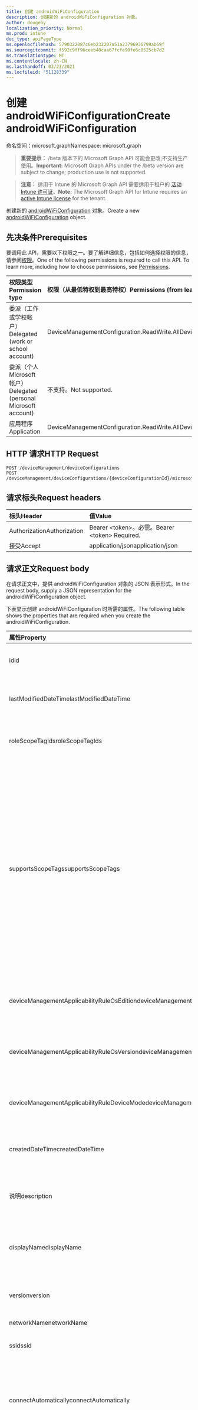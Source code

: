 ```yaml
---
title: 创建 androidWiFiConfiguration
description: 创建新的 androidWiFiConfiguration 对象。
author: dougeby
localization_priority: Normal
ms.prod: intune
doc_type: apiPageType
ms.openlocfilehash: 5790322087c6eb232207a51a23796936799ab69f
ms.sourcegitcommit: f592c9ff96ceeb40caa67fcfe90fe6c8525cb7d2
ms.translationtype: MT
ms.contentlocale: zh-CN
ms.lasthandoff: 03/23/2021
ms.locfileid: "51128339"
---
```

# <a name="create-androidwificonfiguration"></a><span data-ttu-id="c6560-103">创建 androidWiFiConfiguration</span><span class="sxs-lookup"><span data-stu-id="c6560-103">Create androidWiFiConfiguration</span></span>

<span data-ttu-id="c6560-104">命名空间：microsoft.graph</span><span class="sxs-lookup"><span data-stu-id="c6560-104">Namespace: microsoft.graph</span></span>

> <span data-ttu-id="c6560-105">**重要提示：** /beta 版本下的 Microsoft Graph API 可能会更改;不支持生产使用。</span><span class="sxs-lookup"><span data-stu-id="c6560-105">**Important:** Microsoft Graph APIs under the /beta version are subject to change; production use is not supported.</span></span>

> <span data-ttu-id="c6560-106">**注意：** 适用于 Intune 的 Microsoft Graph API 需要适用于租户的 [活动 Intune 许可证](https://go.microsoft.com/fwlink/?linkid=839381)。</span><span class="sxs-lookup"><span data-stu-id="c6560-106">**Note:** The Microsoft Graph API for Intune requires an [active Intune license](https://go.microsoft.com/fwlink/?linkid=839381) for the tenant.</span></span>

<span data-ttu-id="c6560-107">创建新的 [androidWiFiConfiguration](../resources/intune-deviceconfig-androidwificonfiguration.md) 对象。</span><span class="sxs-lookup"><span data-stu-id="c6560-107">Create a new [androidWiFiConfiguration](../resources/intune-deviceconfig-androidwificonfiguration.md) object.</span></span>

## <a name="prerequisites"></a><span data-ttu-id="c6560-108">先决条件</span><span class="sxs-lookup"><span data-stu-id="c6560-108">Prerequisites</span></span>
<span data-ttu-id="c6560-p101">要调用此 API，需要以下权限之一。要了解详细信息，包括如何选择权限的信息，请参阅[权限](/graph/permissions-reference)。</span><span class="sxs-lookup"><span data-stu-id="c6560-p101">One of the following permissions is required to call this API. To learn more, including how to choose permissions, see [Permissions](/graph/permissions-reference).</span></span>

|<span data-ttu-id="c6560-111">权限类型</span><span class="sxs-lookup"><span data-stu-id="c6560-111">Permission type</span></span>|<span data-ttu-id="c6560-112">权限（从最低特权到最高特权）</span><span class="sxs-lookup"><span data-stu-id="c6560-112">Permissions (from least to most privileged)</span></span>|
|:---|:---|
|<span data-ttu-id="c6560-113">委派（工作或学校帐户）</span><span class="sxs-lookup"><span data-stu-id="c6560-113">Delegated (work or school account)</span></span>|<span data-ttu-id="c6560-114">DeviceManagementConfiguration.ReadWrite.All</span><span class="sxs-lookup"><span data-stu-id="c6560-114">DeviceManagementConfiguration.ReadWrite.All</span></span>|
|<span data-ttu-id="c6560-115">委派（个人 Microsoft 帐户）</span><span class="sxs-lookup"><span data-stu-id="c6560-115">Delegated (personal Microsoft account)</span></span>|<span data-ttu-id="c6560-116">不支持。</span><span class="sxs-lookup"><span data-stu-id="c6560-116">Not supported.</span></span>|
|<span data-ttu-id="c6560-117">应用程序</span><span class="sxs-lookup"><span data-stu-id="c6560-117">Application</span></span>|<span data-ttu-id="c6560-118">DeviceManagementConfiguration.ReadWrite.All</span><span class="sxs-lookup"><span data-stu-id="c6560-118">DeviceManagementConfiguration.ReadWrite.All</span></span>|

## <a name="http-request"></a><span data-ttu-id="c6560-119">HTTP 请求</span><span class="sxs-lookup"><span data-stu-id="c6560-119">HTTP Request</span></span>
<!-- {
  "blockType": "ignored"
}
-->
``` http
POST /deviceManagement/deviceConfigurations
POST /deviceManagement/deviceConfigurations/{deviceConfigurationId}/microsoft.graph.windowsDomainJoinConfiguration/networkAccessConfigurations
```

## <a name="request-headers"></a><span data-ttu-id="c6560-120">请求标头</span><span class="sxs-lookup"><span data-stu-id="c6560-120">Request headers</span></span>
|<span data-ttu-id="c6560-121">标头</span><span class="sxs-lookup"><span data-stu-id="c6560-121">Header</span></span>|<span data-ttu-id="c6560-122">值</span><span class="sxs-lookup"><span data-stu-id="c6560-122">Value</span></span>|
|:---|:---|
|<span data-ttu-id="c6560-123">Authorization</span><span class="sxs-lookup"><span data-stu-id="c6560-123">Authorization</span></span>|<span data-ttu-id="c6560-124">Bearer &lt;token&gt;。必需。</span><span class="sxs-lookup"><span data-stu-id="c6560-124">Bearer &lt;token&gt; Required.</span></span>|
|<span data-ttu-id="c6560-125">接受</span><span class="sxs-lookup"><span data-stu-id="c6560-125">Accept</span></span>|<span data-ttu-id="c6560-126">application/json</span><span class="sxs-lookup"><span data-stu-id="c6560-126">application/json</span></span>|

## <a name="request-body"></a><span data-ttu-id="c6560-127">请求正文</span><span class="sxs-lookup"><span data-stu-id="c6560-127">Request body</span></span>
<span data-ttu-id="c6560-128">在请求正文中，提供 androidWiFiConfiguration 对象的 JSON 表示形式。</span><span class="sxs-lookup"><span data-stu-id="c6560-128">In the request body, supply a JSON representation for the androidWiFiConfiguration object.</span></span>

<span data-ttu-id="c6560-129">下表显示创建 androidWiFiConfiguration 时所需的属性。</span><span class="sxs-lookup"><span data-stu-id="c6560-129">The following table shows the properties that are required when you create the androidWiFiConfiguration.</span></span>

|<span data-ttu-id="c6560-130">属性</span><span class="sxs-lookup"><span data-stu-id="c6560-130">Property</span></span>|<span data-ttu-id="c6560-131">类型</span><span class="sxs-lookup"><span data-stu-id="c6560-131">Type</span></span>|<span data-ttu-id="c6560-132">说明</span><span class="sxs-lookup"><span data-stu-id="c6560-132">Description</span></span>|
|:---|:---|:---|
|<span data-ttu-id="c6560-133">id</span><span class="sxs-lookup"><span data-stu-id="c6560-133">id</span></span>|<span data-ttu-id="c6560-134">String</span><span class="sxs-lookup"><span data-stu-id="c6560-134">String</span></span>|<span data-ttu-id="c6560-135">实体的键。</span><span class="sxs-lookup"><span data-stu-id="c6560-135">Key of the entity.</span></span> <span data-ttu-id="c6560-136">继承自 [deviceConfiguration](../resources/intune-shared-deviceconfiguration.md)</span><span class="sxs-lookup"><span data-stu-id="c6560-136">Inherited from [deviceConfiguration](../resources/intune-shared-deviceconfiguration.md)</span></span>|
|<span data-ttu-id="c6560-137">lastModifiedDateTime</span><span class="sxs-lookup"><span data-stu-id="c6560-137">lastModifiedDateTime</span></span>|<span data-ttu-id="c6560-138">DateTimeOffset</span><span class="sxs-lookup"><span data-stu-id="c6560-138">DateTimeOffset</span></span>|<span data-ttu-id="c6560-139">上次修改对象的日期/时间。</span><span class="sxs-lookup"><span data-stu-id="c6560-139">DateTime the object was last modified.</span></span> <span data-ttu-id="c6560-140">继承自 [deviceConfiguration](../resources/intune-shared-deviceconfiguration.md)</span><span class="sxs-lookup"><span data-stu-id="c6560-140">Inherited from [deviceConfiguration](../resources/intune-shared-deviceconfiguration.md)</span></span>|
|<span data-ttu-id="c6560-141">roleScopeTagIds</span><span class="sxs-lookup"><span data-stu-id="c6560-141">roleScopeTagIds</span></span>|<span data-ttu-id="c6560-142">String collection</span><span class="sxs-lookup"><span data-stu-id="c6560-142">String collection</span></span>|<span data-ttu-id="c6560-143">此实体实例的范围标记列表。</span><span class="sxs-lookup"><span data-stu-id="c6560-143">List of Scope Tags for this Entity instance.</span></span> <span data-ttu-id="c6560-144">继承自 [deviceConfiguration](../resources/intune-shared-deviceconfiguration.md)</span><span class="sxs-lookup"><span data-stu-id="c6560-144">Inherited from [deviceConfiguration](../resources/intune-shared-deviceconfiguration.md)</span></span>|
|<span data-ttu-id="c6560-145">supportsScopeTags</span><span class="sxs-lookup"><span data-stu-id="c6560-145">supportsScopeTags</span></span>|<span data-ttu-id="c6560-146">Boolean</span><span class="sxs-lookup"><span data-stu-id="c6560-146">Boolean</span></span>|<span data-ttu-id="c6560-147">指示基础设备配置是否支持分配范围标记。</span><span class="sxs-lookup"><span data-stu-id="c6560-147">Indicates whether or not the underlying Device Configuration supports the assignment of scope tags.</span></span> <span data-ttu-id="c6560-148">当此值为 false 且实体对作用域用户不可见时，不允许分配给 ScopeTags 属性。</span><span class="sxs-lookup"><span data-stu-id="c6560-148">Assigning to the ScopeTags property is not allowed when this value is false and entities will not be visible to scoped users.</span></span> <span data-ttu-id="c6560-149">这适用于在 Silverlight 中创建的旧版策略，可通过在 Azure 门户中删除和重新创建策略来解决。</span><span class="sxs-lookup"><span data-stu-id="c6560-149">This occurs for Legacy policies created in Silverlight and can be resolved by deleting and recreating the policy in the Azure Portal.</span></span> <span data-ttu-id="c6560-150">此属性是只读的。</span><span class="sxs-lookup"><span data-stu-id="c6560-150">This property is read-only.</span></span> <span data-ttu-id="c6560-151">继承自 [deviceConfiguration](../resources/intune-shared-deviceconfiguration.md)</span><span class="sxs-lookup"><span data-stu-id="c6560-151">Inherited from [deviceConfiguration](../resources/intune-shared-deviceconfiguration.md)</span></span>|
|<span data-ttu-id="c6560-152">deviceManagementApplicabilityRuleOsEdition</span><span class="sxs-lookup"><span data-stu-id="c6560-152">deviceManagementApplicabilityRuleOsEdition</span></span>|[<span data-ttu-id="c6560-153">deviceManagementApplicabilityRuleOsEdition</span><span class="sxs-lookup"><span data-stu-id="c6560-153">deviceManagementApplicabilityRuleOsEdition</span></span>](../resources/intune-deviceconfig-devicemanagementapplicabilityruleosedition.md)|<span data-ttu-id="c6560-154">此策略的操作系统版本适用性。</span><span class="sxs-lookup"><span data-stu-id="c6560-154">The OS edition applicability for this Policy.</span></span> <span data-ttu-id="c6560-155">继承自 [deviceConfiguration](../resources/intune-shared-deviceconfiguration.md)</span><span class="sxs-lookup"><span data-stu-id="c6560-155">Inherited from [deviceConfiguration](../resources/intune-shared-deviceconfiguration.md)</span></span>|
|<span data-ttu-id="c6560-156">deviceManagementApplicabilityRuleOsVersion</span><span class="sxs-lookup"><span data-stu-id="c6560-156">deviceManagementApplicabilityRuleOsVersion</span></span>|[<span data-ttu-id="c6560-157">deviceManagementApplicabilityRuleOsVersion</span><span class="sxs-lookup"><span data-stu-id="c6560-157">deviceManagementApplicabilityRuleOsVersion</span></span>](../resources/intune-deviceconfig-devicemanagementapplicabilityruleosversion.md)|<span data-ttu-id="c6560-158">此策略的操作系统版本适用性规则。</span><span class="sxs-lookup"><span data-stu-id="c6560-158">The OS version applicability rule for this Policy.</span></span> <span data-ttu-id="c6560-159">继承自 [deviceConfiguration](../resources/intune-shared-deviceconfiguration.md)</span><span class="sxs-lookup"><span data-stu-id="c6560-159">Inherited from [deviceConfiguration](../resources/intune-shared-deviceconfiguration.md)</span></span>|
|<span data-ttu-id="c6560-160">deviceManagementApplicabilityRuleDeviceMode</span><span class="sxs-lookup"><span data-stu-id="c6560-160">deviceManagementApplicabilityRuleDeviceMode</span></span>|[<span data-ttu-id="c6560-161">deviceManagementApplicabilityRuleDeviceMode</span><span class="sxs-lookup"><span data-stu-id="c6560-161">deviceManagementApplicabilityRuleDeviceMode</span></span>](../resources/intune-deviceconfig-devicemanagementapplicabilityruledevicemode.md)|<span data-ttu-id="c6560-162">此策略的设备模式适用性规则。</span><span class="sxs-lookup"><span data-stu-id="c6560-162">The device mode applicability rule for this Policy.</span></span> <span data-ttu-id="c6560-163">继承自 [deviceConfiguration](../resources/intune-shared-deviceconfiguration.md)</span><span class="sxs-lookup"><span data-stu-id="c6560-163">Inherited from [deviceConfiguration](../resources/intune-shared-deviceconfiguration.md)</span></span>|
|<span data-ttu-id="c6560-164">createdDateTime</span><span class="sxs-lookup"><span data-stu-id="c6560-164">createdDateTime</span></span>|<span data-ttu-id="c6560-165">DateTimeOffset</span><span class="sxs-lookup"><span data-stu-id="c6560-165">DateTimeOffset</span></span>|<span data-ttu-id="c6560-166">创建对象的日期/时间。</span><span class="sxs-lookup"><span data-stu-id="c6560-166">DateTime the object was created.</span></span> <span data-ttu-id="c6560-167">继承自 [deviceConfiguration](../resources/intune-shared-deviceconfiguration.md)</span><span class="sxs-lookup"><span data-stu-id="c6560-167">Inherited from [deviceConfiguration](../resources/intune-shared-deviceconfiguration.md)</span></span>|
|<span data-ttu-id="c6560-168">说明</span><span class="sxs-lookup"><span data-stu-id="c6560-168">description</span></span>|<span data-ttu-id="c6560-169">String</span><span class="sxs-lookup"><span data-stu-id="c6560-169">String</span></span>|<span data-ttu-id="c6560-170">管理员提供的设备配置的说明。</span><span class="sxs-lookup"><span data-stu-id="c6560-170">Admin provided description of the Device Configuration.</span></span> <span data-ttu-id="c6560-171">继承自 [deviceConfiguration](../resources/intune-shared-deviceconfiguration.md)</span><span class="sxs-lookup"><span data-stu-id="c6560-171">Inherited from [deviceConfiguration](../resources/intune-shared-deviceconfiguration.md)</span></span>|
|<span data-ttu-id="c6560-172">displayName</span><span class="sxs-lookup"><span data-stu-id="c6560-172">displayName</span></span>|<span data-ttu-id="c6560-173">String</span><span class="sxs-lookup"><span data-stu-id="c6560-173">String</span></span>|<span data-ttu-id="c6560-174">管理员提供的设备配置的名称。</span><span class="sxs-lookup"><span data-stu-id="c6560-174">Admin provided name of the device configuration.</span></span> <span data-ttu-id="c6560-175">继承自 [deviceConfiguration](../resources/intune-shared-deviceconfiguration.md)</span><span class="sxs-lookup"><span data-stu-id="c6560-175">Inherited from [deviceConfiguration](../resources/intune-shared-deviceconfiguration.md)</span></span>|
|<span data-ttu-id="c6560-176">version</span><span class="sxs-lookup"><span data-stu-id="c6560-176">version</span></span>|<span data-ttu-id="c6560-177">Int32</span><span class="sxs-lookup"><span data-stu-id="c6560-177">Int32</span></span>|<span data-ttu-id="c6560-178">设备配置的版本。</span><span class="sxs-lookup"><span data-stu-id="c6560-178">Version of the device configuration.</span></span> <span data-ttu-id="c6560-179">继承自 [deviceConfiguration](../resources/intune-shared-deviceconfiguration.md)</span><span class="sxs-lookup"><span data-stu-id="c6560-179">Inherited from [deviceConfiguration](../resources/intune-shared-deviceconfiguration.md)</span></span>|
|<span data-ttu-id="c6560-180">networkName</span><span class="sxs-lookup"><span data-stu-id="c6560-180">networkName</span></span>|<span data-ttu-id="c6560-181">String</span><span class="sxs-lookup"><span data-stu-id="c6560-181">String</span></span>|<span data-ttu-id="c6560-182">网络名称</span><span class="sxs-lookup"><span data-stu-id="c6560-182">Network Name</span></span>|
|<span data-ttu-id="c6560-183">ssid</span><span class="sxs-lookup"><span data-stu-id="c6560-183">ssid</span></span>|<span data-ttu-id="c6560-184">String</span><span class="sxs-lookup"><span data-stu-id="c6560-184">String</span></span>|<span data-ttu-id="c6560-185">这是广播到所有Wi-Fi网络的名称。</span><span class="sxs-lookup"><span data-stu-id="c6560-185">This is the name of the Wi-Fi network that is broadcast to all devices.</span></span>|
|<span data-ttu-id="c6560-186">connectAutomatically</span><span class="sxs-lookup"><span data-stu-id="c6560-186">connectAutomatically</span></span>|<span data-ttu-id="c6560-187">Boolean</span><span class="sxs-lookup"><span data-stu-id="c6560-187">Boolean</span></span>|<span data-ttu-id="c6560-188">此网络在范围内时自动连接。</span><span class="sxs-lookup"><span data-stu-id="c6560-188">Connect automatically when this network is in range.</span></span> <span data-ttu-id="c6560-189">如果设置为 true，将跳过用户提示，并自动将设备Wi-Fi网络。</span><span class="sxs-lookup"><span data-stu-id="c6560-189">Setting this to true will skip the user prompt and automatically connect the device to Wi-Fi network.</span></span>|
|<span data-ttu-id="c6560-190">connectWhenNetworkNameIsHidden</span><span class="sxs-lookup"><span data-stu-id="c6560-190">connectWhenNetworkNameIsHidden</span></span>|<span data-ttu-id="c6560-191">Boolean</span><span class="sxs-lookup"><span data-stu-id="c6560-191">Boolean</span></span>|<span data-ttu-id="c6560-192">设置为 true 时，此配置文件会强制设备连接到未将其 SSID 广播到所有设备的网络。</span><span class="sxs-lookup"><span data-stu-id="c6560-192">When set to true, this profile forces the device to connect to a network that doesn't broadcast its SSID to all devices.</span></span>|
|<span data-ttu-id="c6560-193">wiFiSecurityType</span><span class="sxs-lookup"><span data-stu-id="c6560-193">wiFiSecurityType</span></span>|[<span data-ttu-id="c6560-194">androidWiFiSecurityType</span><span class="sxs-lookup"><span data-stu-id="c6560-194">androidWiFiSecurityType</span></span>](../resources/intune-deviceconfig-androidwifisecuritytype.md)|<span data-ttu-id="c6560-195">指示Wi-Fi是否使用基于 EAP 的安全类型。</span><span class="sxs-lookup"><span data-stu-id="c6560-195">Indicates whether Wi-Fi endpoint uses an EAP based security type.</span></span> <span data-ttu-id="c6560-196">可取值为：`open`、`wpaEnterprise`、`wpa2Enterprise`。</span><span class="sxs-lookup"><span data-stu-id="c6560-196">Possible values are: `open`, `wpaEnterprise`, `wpa2Enterprise`.</span></span>|



## <a name="response"></a><span data-ttu-id="c6560-197">响应</span><span class="sxs-lookup"><span data-stu-id="c6560-197">Response</span></span>
<span data-ttu-id="c6560-198">如果成功，此方法在响应正文中返回 响应代码和 `201 Created` [androidWiFiConfiguration](../resources/intune-deviceconfig-androidwificonfiguration.md) 对象。</span><span class="sxs-lookup"><span data-stu-id="c6560-198">If successful, this method returns a `201 Created` response code and a [androidWiFiConfiguration](../resources/intune-deviceconfig-androidwificonfiguration.md) object in the response body.</span></span>

## <a name="example"></a><span data-ttu-id="c6560-199">示例</span><span class="sxs-lookup"><span data-stu-id="c6560-199">Example</span></span>

### <a name="request"></a><span data-ttu-id="c6560-200">请求</span><span class="sxs-lookup"><span data-stu-id="c6560-200">Request</span></span>
<span data-ttu-id="c6560-201">下面是一个请求示例。</span><span class="sxs-lookup"><span data-stu-id="c6560-201">Here is an example of the request.</span></span>
``` http
POST https://graph.microsoft.com/beta/deviceManagement/deviceConfigurations
Content-type: application/json
Content-length: 1208

{
  "@odata.type": "#microsoft.graph.androidWiFiConfiguration",
  "roleScopeTagIds": [
    "Role Scope Tag Ids value"
  ],
  "supportsScopeTags": true,
  "deviceManagementApplicabilityRuleOsEdition": {
    "@odata.type": "microsoft.graph.deviceManagementApplicabilityRuleOsEdition",
    "osEditionTypes": [
      "windows10EnterpriseN"
    ],
    "name": "Name value",
    "ruleType": "exclude"
  },
  "deviceManagementApplicabilityRuleOsVersion": {
    "@odata.type": "microsoft.graph.deviceManagementApplicabilityRuleOsVersion",
    "minOSVersion": "Min OSVersion value",
    "maxOSVersion": "Max OSVersion value",
    "name": "Name value",
    "ruleType": "exclude"
  },
  "deviceManagementApplicabilityRuleDeviceMode": {
    "@odata.type": "microsoft.graph.deviceManagementApplicabilityRuleDeviceMode",
    "deviceMode": "sModeConfiguration",
    "name": "Name value",
    "ruleType": "exclude"
  },
  "description": "Description value",
  "displayName": "Display Name value",
  "version": 7,
  "networkName": "Network Name value",
  "ssid": "Ssid value",
  "connectAutomatically": true,
  "connectWhenNetworkNameIsHidden": true,
  "wiFiSecurityType": "wpaEnterprise"
}
```

### <a name="response"></a><span data-ttu-id="c6560-202">响应</span><span class="sxs-lookup"><span data-stu-id="c6560-202">Response</span></span>
<span data-ttu-id="c6560-p115">下面是一个响应示例。注意：为了简单起见，可能会将此处所示的响应对象截断。将从实际调用中返回所有属性。</span><span class="sxs-lookup"><span data-stu-id="c6560-p115">Here is an example of the response. Note: The response object shown here may be truncated for brevity. All of the properties will be returned from an actual call.</span></span>
``` http
HTTP/1.1 201 Created
Content-Type: application/json
Content-Length: 1380

{
  "@odata.type": "#microsoft.graph.androidWiFiConfiguration",
  "id": "51cfd26f-d26f-51cf-6fd2-cf516fd2cf51",
  "lastModifiedDateTime": "2017-01-01T00:00:35.1329464-08:00",
  "roleScopeTagIds": [
    "Role Scope Tag Ids value"
  ],
  "supportsScopeTags": true,
  "deviceManagementApplicabilityRuleOsEdition": {
    "@odata.type": "microsoft.graph.deviceManagementApplicabilityRuleOsEdition",
    "osEditionTypes": [
      "windows10EnterpriseN"
    ],
    "name": "Name value",
    "ruleType": "exclude"
  },
  "deviceManagementApplicabilityRuleOsVersion": {
    "@odata.type": "microsoft.graph.deviceManagementApplicabilityRuleOsVersion",
    "minOSVersion": "Min OSVersion value",
    "maxOSVersion": "Max OSVersion value",
    "name": "Name value",
    "ruleType": "exclude"
  },
  "deviceManagementApplicabilityRuleDeviceMode": {
    "@odata.type": "microsoft.graph.deviceManagementApplicabilityRuleDeviceMode",
    "deviceMode": "sModeConfiguration",
    "name": "Name value",
    "ruleType": "exclude"
  },
  "createdDateTime": "2017-01-01T00:02:43.5775965-08:00",
  "description": "Description value",
  "displayName": "Display Name value",
  "version": 7,
  "networkName": "Network Name value",
  "ssid": "Ssid value",
  "connectAutomatically": true,
  "connectWhenNetworkNameIsHidden": true,
  "wiFiSecurityType": "wpaEnterprise"
}
```




